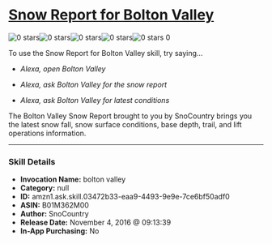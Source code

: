 # [Snow Report for Bolton Valley](http://alexa.amazon.com/#skills/amzn1.ask.skill.03472b33-eaa9-4493-9e9e-7ce6bf50adf0)
![0 stars](../../images/ic_star_border_black_18dp_1x.png)![0 stars](../../images/ic_star_border_black_18dp_1x.png)![0 stars](../../images/ic_star_border_black_18dp_1x.png)![0 stars](../../images/ic_star_border_black_18dp_1x.png)![0 stars](../../images/ic_star_border_black_18dp_1x.png) 0

To use the Snow Report for Bolton Valley skill, try saying...

* *Alexa, open Bolton Valley*

* *Alexa, ask Bolton Valley for the snow report*

* *Alexa, ask Bolton Valley for latest conditions*

The Bolton Valley Snow Report brought to you by SnoCountry brings you the latest snow fall, snow surface conditions,  base depth, trail, and lift operations information.

***

### Skill Details

* **Invocation Name:** bolton valley
* **Category:** null
* **ID:** amzn1.ask.skill.03472b33-eaa9-4493-9e9e-7ce6bf50adf0
* **ASIN:** B01M362M00
* **Author:** SnoCountry
* **Release Date:** November 4, 2016 @ 09:13:39
* **In-App Purchasing:** No
